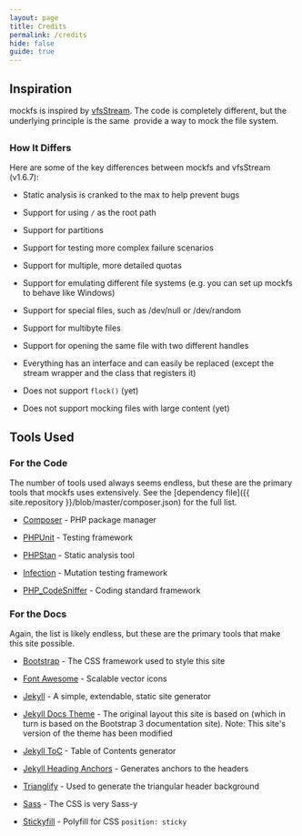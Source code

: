 ```yaml
---
layout: page
title: Credits
permalink: /credits
hide: false
guide: true
---
```


## Inspiration

mockfs is inspired by [vfsStream](https://github.com/bovigo/vfsStream). The code is completely different, but the underlying principle is the same &#151; provide a way to mock the file system.


### How It Differs

Here are some of the key differences between mockfs and vfsStream (v1.6.7):

- Static analysis is cranked to the max to help prevent bugs

- Support for using `/` as the root path

- Support for partitions

- Support for testing more complex failure scenarios

- Support for multiple, more detailed quotas

- Support for emulating different file systems (e.g. you can set up mockfs to behave like Windows)

- Support for special files, such as /dev/null or /dev/random

- Support for multibyte files

- Support for opening the same file with two different handles

- Everything has an interface and can easily be replaced (except the stream wrapper and the class that registers it)

- Does not support `flock()` (yet)

- Does not support mocking files with large content (yet)


## Tools Used

### For the Code

The number of tools used always seems endless, but these are the primary tools that mockfs uses extensively. See the [dependency file]({{ site.repository }}/blob/master/composer.json) for the full list.

- [Composer](https://getcomposer.org/) - PHP package manager

- [PHPUnit](https://phpunit.de/) - Testing framework

- [PHPStan](https://github.com/phpstan/phpstan) - Static analysis tool

- [Infection](https://infection.github.io/) - Mutation testing framework

- [PHP_CodeSniffer](https://github.com/squizlabs/PHP_CodeSniffer) - Coding standard framework


### For the Docs

Again, the list is likely endless, but these are the primary tools that make this site possible.

- [Bootstrap](https://getbootstrap.com/) - The CSS framework used to style this site

- [Font Awesome](https://fontawesome.com/v4.7.0/) - Scalable vector icons

- [Jekyll](https://jekyllrb.com/) - A simple, extendable, static site generator

- [Jekyll Docs Theme](https://github.com/allejo/jekyll-docs-theme) - The original layout this site is based on (which in turn is based on the Bootstrap 3 documentation site). Note: This site's version of the theme has been modified

- [Jekyll ToC](https://github.com/allejo/jekyll-toc) - Table of Contents generator

- [Jekyll Heading Anchors](https://github.com/allejo/jekyll-anchor-headings) - Generates anchors to the headers

- [Trianglify](https://github.com/qrohlf/trianglify) - Used to generate the triangular header background

- [Sass](https://sass-lang.com/) - The CSS is very Sass-y

- [Stickyfill](https://github.com/wilddeer/stickyfill) - Polyfill for CSS `position: sticky`
